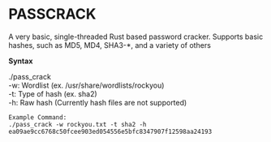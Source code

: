 # PASSCRACK
A very basic, single-threaded Rust based password cracker. Supports basic hashes, such as MD5, MD4, SHA3-*, and a variety of others

<b>Syntax</b>

./pass_crack </br>
    -w: Wordlist (ex. /usr/share/wordlists/rockyou) </br>
    -t: Type of hash (ex. sha2) </br>
    -h: Raw hash (Currently hash files are not supported) </br>
    
    
    Example Command:
    ./pass_crack -w rockyou.txt -t sha2 -h ea09ae9cc6768c50fcee903ed054556e5bfc8347907f12598aa24193

